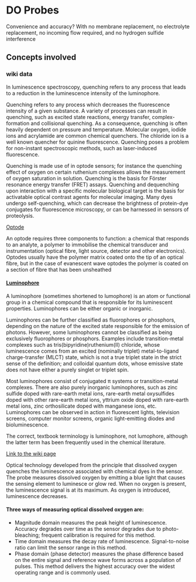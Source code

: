 # DO Probes

Convenience and accuracy? With no membrane replacement, no electrolyte replacement, no incoming flow required, and no hydrogen sulfide interference

## Concepts involved

### wiki data

In luminescence spectroscopy, quenching refers to any process that leads to a reduction in the luminescence intensity of the luminophore.

Quenching refers to any process which decreases the fluorescence intensity of a given substance. A variety of processes can result in quenching, such as excited state reactions, energy transfer, complex-formation and collisional quenching. As a consequence, quenching is often heavily dependent on pressure and temperature. Molecular oxygen, iodide ions and acrylamide are common chemical quenchers. The chloride ion is a well known quencher for quinine fluorescence. Quenching poses a problem for non-instant spectroscopic methods, such as laser-induced fluorescence.

Quenching is made use of in optode sensors; for instance the quenching effect of oxygen on certain ruthenium complexes allows the measurement of oxygen saturation in solution. Quenching is the basis for Förster resonance energy transfer (FRET) assays. Quenching and dequenching upon interaction with a specific molecular biological target is the basis for activatable optical contrast agents for molecular imaging. Many dyes undergo self-quenching, which can decrease the brightness of protein-dye conjugates for fluorescence microscopy, or can be harnessed in sensors of proteolysis.

[Optode](https://www.wikiwand.com/en/Optode)

An optode requires three components to function: a chemical that responds to an analyte, a polymer to immobilise the chemical transducer and instrumentation (optical fibre, light source, detector and other electronics). Optodes usually have the polymer matrix coated onto the tip of an optical fibre, but in the case of evanescent wave optodes the polymer is coated on a section of fibre that has been unsheathed

#### [Luminophore](https://www.wikiwand.com/en/Luminophore)

A luminophore (sometimes shortened to lumophore) is an atom or functional group in a chemical compound that is responsible for its luminescent properties. Luminophores can be either organic or inorganic.

Luminophores can be further classified as fluorophores or phosphors, depending on the nature of the excited state responsible for the emission of photons. However, some luminophores cannot be classified as being exclusively fluorophores or phosphors. Examples include transition-metal complexes such as tris(bipyridine)ruthenium(II) chloride, whose luminescence comes from an excited (nominally triplet) metal-to-ligand charge-transfer (MLCT) state, which is not a true triplet state in the strict sense of the definition; and colloidal quantum dots, whose emissive state does not have either a purely singlet or triplet spin.

Most luminophores consist of conjugated π systems or transition-metal complexes. There are also purely inorganic luminophores, such as zinc sulfide doped with rare-earth metal ions, rare-earth metal oxysulfides doped with other rare-earth metal ions, yttrium oxide doped with rare-earth metal ions, zinc orthosilicate doped with manganese ions, etc. Luminophores can be observed in action in fluorescent lights, television screens, computer monitor screens, organic light-emitting diodes and bioluminescence.

The correct, textbook terminology is luminophore, not lumophore, although the latter term has been frequently used in the chemical literature.

[Link to the wiki page](<https://www.wikiwand.com/en/Quenching_(fluorescence)#>)

Optical technology developed from the principle that dissolved oxygen quenches the luminescence associated with chemical dyes in the sensor. The probe measures dissolved oxygen by emitting a blue light that causes the sensing element to luminesce or glow red. When no oxygen is present, the luminescence signal is at its maximum. As oxygen is introduced, luminescence decreases.

#### Three ways of measuring optical dissolved oxygen are:

- Magnitude domain measures the peak height of luminescence. Accuracy degrades over time as the sensor degrades due to photo-bleaching; frequent calibration is required for this method.
- Time domain measures the decay rate of luminescence. Signal-to-noise ratio can limit the sensor range in this method.
- Phase domain (phase detector) measures the phase difference based on the entire signal and reference wave forms across a population of pulses. This method delivers the highest accuracy over the widest operating range and is commonly used.
